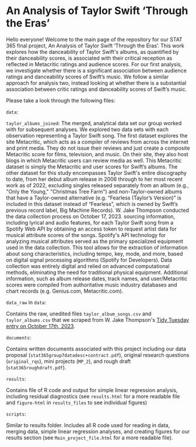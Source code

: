# An Analysis of Taylor Swift ‘Through the Eras’

Hello everyone! Welcome to the main page of the repository for our STAT 365 final project, An Analysis of Taylor Swift ‘Through the Eras’. This work explores how the danceability of Taylor Swift's albums, as quantified by their danceability scores, is associated with their critical reception as reflected in Metacritic ratings and audience scores. For our first analysis, we investigate whether there is a significant association between audience ratings and danceability scores of Swift’s music. We follow a similar approach for analysis two, instead looking at whether there is a substantial association between critic ratings and danceability scores of Swift’s music. 

Please take a look through the following files:

`data`:

`taylor_albums_joined`: The merged, analytical data set our group worked with for subsequent analyses. We explored two data sets with each observation representing a Taylor Swift song. The first dataset explores the site Metacritic, which acts as a compiler of reviews from across the internet and print media. They do not issue their reviews and just create a composite Metacritic score for films, television, and music. On their site, they also host blogs in which Metacritic users can review media as well. This Metacritic dataset is simply the Metacritic and user scores for Swift’s albums. The other dataset for this study encompasses Taylor Swift's entire discography to date, from her debut album release in 2006 through to her most recent work as of 2022, excluding singles released separately from an album (e.g., "Only the Young," "Christmas Tree Farm") and non-Taylor-owned albums that have a Taylor-owned alternative (e.g. “Fearless (Taylor’s Version)” is included in this dataset instead of “Fearless”, which is owned by Swift’s previous record label, Big Machine Records). W. Jake Thompson conducted the data collection process on October 17, 2023. sourcing information, including lyrical and audio features, for each Taylor Swift song from a Spotify Web API by obtaining an access token to request artist data for musical attribute scores of the songs. Spotify's API technology for analyzing musical attributes served as the primary specialized equipment used in the data collection. This tool allows for the extraction of information about song characteristics, including tempo, key, mode, and more, based on digital signal processing algorithms (Spotify for Developers). Data collection was entirely digital and relied on advanced computational methods, eliminating the need for traditional physical equipment. Additional information, such as album release dates, track names, and user/Metacritic scores were compiled from authoritative music industry databases and chart records (e.g. Genius.com, Metacritic.com).

`data_raw` in `data`:

Contains the raw, unedited files `taylor_album_songs.csv` and `taylor_albums.csv` that we scraped from W. Jake Thompson's [Tidy Tuesday entry on October 17th, 2023](https://github.com/rfordatascience/tidytuesday/tree/master/data/2023/2023-10-17). 

`documents`:

Contains written documents associated with this project including our data proposal (`stat365group7datadesc+contract.pdf`), original research questions (`original_rqs`), mini projects (`MP_2`), and rough draft (`stat365roughdraft.pdf`).

`results`:

Contains file of R code and output for simple linear regression analysis, including residual diagnostics (see `results.html` for a more readable file and `figure-html` in `results_files` to see individual figures)

`scripts`:

Similar to results folder. Includes all R code used for reading in data, merging data, simple linear regression analyses, and creating figures for our results section (see `Main_project_file.html` for a more readable file).



